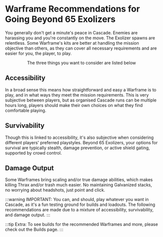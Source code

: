 # Warframe Recommendations for Going Beyond 65 Exolizers

You generally don't get a minute's peace in Cascade. Enemies are harassing you and you're constantly on the move. The Exolizer spawns are relentless. Some Warframe's kits are better at handling the mission objective than others, as they can cover all necessary requirements and are easier for you, the player, to play.

<div style align="center">
    The three things you want to consider are listed below
</div>

## **Accessibility**

In a broad sense this means how straightforward and easy a Warframe is to play, and in what ways they meet the mission requirements. This is very subjective between players, but as organised Cascade runs can be multiple hours long, players should make their own choices on what they find comfortable playing.

## **Survivability**

Though this is linked to accessibility, it's also subjective when considering different players' preferred playstyles. Beyond 65 Exolizers, your options for survival are typically stealth, damage prevention, or active shield gating, supported by crowd control.

## **Damage Output**

Some Warframes bring scaling and/or true damage abilities, which makes killing Thrax and/or trash much easier. No maintaining Galvanized stacks, no worrying about headshots, just point and click.

:::warning IMPORTANT: 
You can, and should, play whatever you want in Cascade, as it's a fun testing ground for builds and loadouts. The following recommendations are made due to a mixture of accessibility, survivability, and damage output.
:::

:::tip Extra:
To see builds for the recommended Warframes and more, please check out the Builds page.
:::





